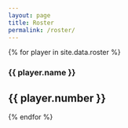```yaml
---
layout: page
title: Roster
permalink: /roster/
---
```


{% for player in site.data.roster %}
<div class="roster0" onclick="roster('p{{ player.number }}')">
	<div class="roster1">
		<h3 class="roster2">{{ player.name }}</h3>
		<h2 class="roster3">{{ player.number }}</h2>
	</div>
</div>
<div id="p{{ player.number }}" style="display:none;width:100%;overflow:hidden;">
	<div class="roster4">
		<p class="roster5">Position</p>
		<p>{{ player.position }}</p>
	</div>
	<div class="roster4">
		<p class="roster5">DOB</p>
		<p>{{ player.DOB }}</p>
	</div>
	<div class="roster4">
		<p class="roster5">Height</p>
		<p>{{ player.height }}</p>
	</div>
	<div class="roster4">
		<p class="roster5">Weight</p>
		<p>{{ player.weight }}</p>
	</div>
	<div class="roster4">
		<p class="roster5">Draft Position</p>
		<p>{{ player.draft_number }}</p>
	</div>
	<div class="roster4">
		<p class="roster5">Draft Year</p>
		<p>{{ player.draft_year }}</p>
	</div>
	<div class="roster4">
		<p class="roster5">College</p>
		<p>{{ player.college }}</p>
	</div>
	<div class="roster4">
		<p class="roster5">Country</p>
		<p>{{ player.country }}</p>
	</div>
</div>
{% endfor %}

<!--
<img src="/content/roster/steven-adams.jpg" style="width:48%;display:inline;float:left;margin:10px 1%;"/>

<img src="/content/roster/dj-augustin.jpg" style="width:48%;display:inline;float:left;margin:10px 1%;"/>

<img src="/content/roster/nick-collison.jpg" style="width:48%;display:inline;float:left;margin:10px 1%;"/>

<img src="/content/roster/kevin-durant.jpg" style="width:48%;display:inline;float:left;margin:10px 1%;"/>

<img src="/content/roster/josh-huestis.jpg" style="width:48%;display:inline;float:left;margin:10px 1%;"/>

<img src="/content/roster/serge-ibaka.jpg" style="width:48%;display:inline;float:left;margin:10px 1%;"/>

<img src="/content/roster/enes-kanter.jpg" style="width:48%;display:inline;float:left;margin:10px 1%;"/>

<img src="/content/roster/mitch-mcgary.jpg" style="width:48%;display:inline;float:left;margin:10px 1%;"/>

<img src="/content/roster/anthony-morrow.jpg" style="width:48%;display:inline;float:left;margin:10px 1%;"/>

<img src="/content/roster/steve-novak.jpg" style="width:48%;display:inline;float:left;margin:10px 1%;"/>

<img src="/content/roster/cameron-payne.jpg" style="width:48%;display:inline;float:left;margin:10px 1%;"/>

<img src="/content/roster/andre-roberson.jpg" style="width:48%;display:inline;float:left;margin:10px 1%;"/>

<img src="/content/roster/kyle-singler.jpg" style="width:48%;display:inline;float:left;margin:10px 1%;"/>

<img src="/content/roster/dion-waiters.jpg" style="width:48%;display:inline;float:left;margin:10px 1%;"/>

<img src="/content/roster/russell-westbrook.jpg" style="width:48%;display:inline;float:left;margin:10px 1%;"/>
-->